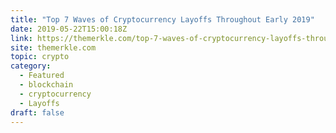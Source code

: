 ```yaml
---
title: "Top 7 Waves of Cryptocurrency Layoffs Throughout Early 2019"
date: 2019-05-22T15:00:18Z
link: https://themerkle.com/top-7-waves-of-cryptocurrency-layoffs-throughout-early-2019/?utm_medium=RSS&utm_source=hune
site: themerkle.com
topic: crypto
category:
  - Featured
  - blockchain
  - cryptocurrency
  - Layoffs
draft: false
---
```

